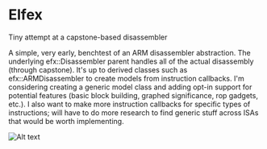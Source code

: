 # Elfex
Tiny attempt at a capstone-based disassembler

A simple, very early, benchtest of an ARM disassembler abstraction.
The underlying efx::Disassembler parent handles all of the actual disassembly (through capstone).
It's up to derived classes such as efx::ARMDisassembler to create models from instruction callbacks.
I'm considering creating a generic model class and adding opt-in support for potential features (basic block building, graphed significance, rop gadgets, etc.). I also want to make more instruction callbacks for specific types of instructions; will have to do more research to find generic stuff across ISAs that would be worth implementing.

![Alt text](https://u.teknik.io/OlOB2.png "Simple ARM benchtest without models")
